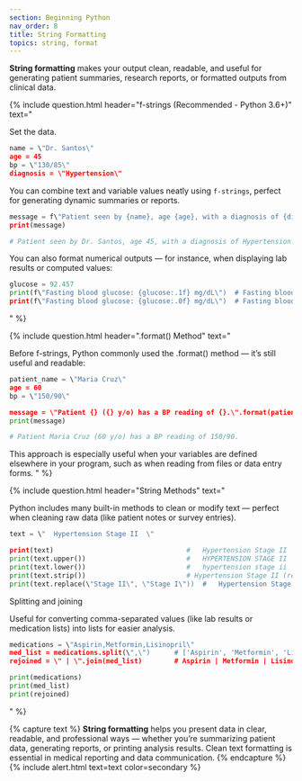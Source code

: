 ```yaml
---
section: Beginning Python
nav_order: 8
title: String Formatting
topics: string, format
---
```


**String formatting** makes your output clean, readable, and useful for generating patient summaries, research reports, or formatted outputs from clinical data.

{% include question.html header="f-strings (Recommended - Python 3.6+)" text="

Set the data.

```python
name = \"Dr. Santos\"
age = 45
bp = \"130/85\"
diagnosis = \"Hypertension\"
```
You can combine text and variable values neatly using ```f-strings```, perfect for generating dynamic summaries or reports.

```python
message = f\"Patient seen by {name}, age {age}, with a diagnosis of {diagnosis}.\"
print(message)

# Patient seen by Dr. Santos, age 45, with a diagnosis of Hypertension.
```

You can also format numerical outputs — for instance, when displaying lab results or computed values:

```python
glucose = 92.457
print(f\"Fasting blood glucose: {glucose:.1f} mg/dL\")  # Fasting blood glucose: 92.5 mg/dL
print(f\"Fasting blood glucose: {glucose:.0f} mg/dL\")  # Fasting blood glucose: 92 mg/dL
```
" %}

{% include question.html header=".format() Method" text="

Before f-strings, Python commonly used the .format() method — it’s still useful and readable:

```python
patient_name = \"Maria Cruz\"
age = 60
bp = \"150/90\"

message = \"Patient {} ({} y/o) has a BP reading of {}.\".format(patient_name, age, bp)
print(message)

# Patient Maria Cruz (60 y/o) has a BP reading of 150/90.

```

This approach is especially useful when your variables are defined elsewhere in your program, such as when reading from files or data entry forms.
" %}

{% include question.html header="String Methods" text="

Python includes many built-in methods to clean or modify text — perfect when cleaning raw data (like patient notes or survey entries).

```python
text = \"  Hypertension Stage II  \"

print(text)                                 #   Hypertension Stage II  
print(text.upper())                         #   HYPERTENSION STAGE II
print(text.lower())                         #   hypertension stage ii
print(text.strip())                         # Hypertension Stage II (removes whitespace)
print(text.replace(\"Stage II\", \"Stage I\"))  #   Hypertension Stage I
```

Splitting and joining

Useful for converting comma-separated values (like lab results or medication lists) into lists for easier analysis.

```python
medications = \"Aspirin,Metformin,Lisinopril\"
med_list = medications.split(\",\")      # ['Aspirin', 'Metformin', 'Lisinopril']
rejoined = \" | \".join(med_list)        # Aspirin | Metformin | Lisinopril

print(medications)
print(med_list)
print(rejoined)
```
" %}

{% capture text %}
**String formatting** helps you present data in clear, readable, and professional ways — whether you’re summarizing patient data, generating reports, or printing analysis results. Clean text formatting is essential in medical reporting and data communication.
{% endcapture %}
{% include alert.html text=text color=secondary %}
